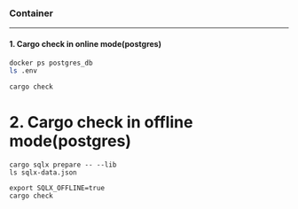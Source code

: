 ### Container
---

#### 1. Cargo check in online mode(postgres)
```bash
docker ps postgres_db
ls .env

cargo check
```

# 2. Cargo check in offline mode(postgres)
```
cargo sqlx prepare -- --lib
ls sqlx-data.json

export SQLX_OFFLINE=true
cargo check
```
